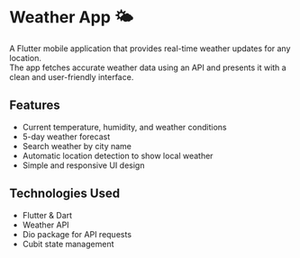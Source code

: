 # Weather App 🌤️

A Flutter mobile application that provides real-time weather updates for any location.  
The app fetches accurate weather data using an API and presents it with a clean and user-friendly interface.

## Features

- Current temperature, humidity, and weather conditions  
- 5-day weather forecast  
- Search weather by city name  
- Automatic location detection to show local weather  
- Simple and responsive UI design  

## Technologies Used

- Flutter & Dart  
- Weather API 
- Dio package for API requests  
- Cubit state management
